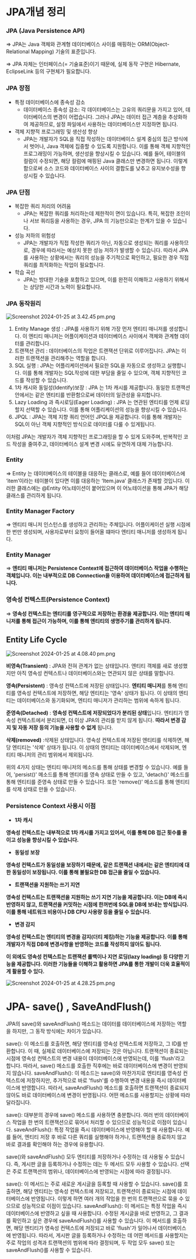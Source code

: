 # JPA개념 정리

### JPA (Java Persistence API)

⇒ JPA는 Java 객체와 관계형 데이터베이스 사이를 매핑하는 ORM(Object-Relational Mapping) 기술의 표준입니다.

⇒ JPA 자체는 인터페이스(= 기술표준)이기 때문에, 실제 동작 구현은 Hibernate, EclipseLink 등의 구현체가 필요합니다.

### JPA 장점

- 특정 데이터베이스에 종속성 감소
    - 데이터베이스 종속성 감소: 각 데이터베이스는 고유의 쿼리문을 가지고 있어, 데이터베이스의 변경이 어렵습니다. 그러나 JPA는 데이터 접근 계층을 추상화하여 제공하므로, 설정 파일에서 사용하는 데이터베이스만 지정하면 됩니다.
- 객체 지향적 프로그래밍 및 생산성 향상
    - JPA는 개발자가 SQL을 직접 작성하는 데이터베이스 설계 중심의 접근 방식에서 벗어나, Java 객체에 집중할 수 있도록 지원합니다. 이를 통해 객체 지향적인 프로그래밍이 가능하며, 생산성을 향상시킬 수 있습니다. 예를 들어, 테이블의 컬럼이 수정되면, 해당 컬럼에 매핑된 Java 클래스만 변경하면 됩니다. 이렇게 함으로써 소스 코드와 데이터베이스 사이의 결합도를 낮추고 유지보수성을 향상시킬 수 있습니다.

### JPA 단점

- 복잡한 쿼리 처리의 어려움
    - JPA는 복잡한 쿼리를 처리하는데 제한적이 면이 있습니다. 특히, 복잡한 조인이나 서브 쿼리등을 사용하는 경우, JPA 의 기능만으로는 한계가 있을 수 있습니다.
- 성능 저하의 위험성
    - JPA는 개발자가 직접 작성한 쿼리가 아닌, 자동으로 생성되는 쿼리를 사용하므로, 경우에 따라서는 예상치 못한 성능 저하가 발생할 수 있습니다. 따라서 JPA를 사용하는 상황에서는 쿼리의 성능을 주기적으로 확인하고, 필요한 경우 직접 쿼리를 최적화하는 작업이 필요합니다.
- 학습 곡선
    - JPA는 방대한 기술을 포함하고 있으며, 이를 완전히 이해하고 사용하기 위해서는 상당한 시간과 노력이 필요합니다.

### JPA 동작원리

![Screenshot 2024-01-25 at 3.42.45 pm.png](JPA%E1%84%80%E1%85%A2%E1%84%82%E1%85%A7%E1%86%B7%20%E1%84%8C%E1%85%A5%E1%86%BC%E1%84%85%E1%85%B5%203f1eb473c22e4ad3923a908acf0dc8b8/Screenshot_2024-01-25_at_3.42.45_pm.png)

1. Entity Manage 생성 : JPA를 사용하기 위해 가장 먼저 엔티티 매니저를 생성합니다. 이 엔티티 매니저는 어플이케이션과 테이터베이스 사이에서 객체와 관계형 데이터를 관리합니다.
2. 트랜잭션 관리 : 데이터베이스의 작업은 트랜잭션 단위로 이루어집니다. JPA는 이러한 트랜잭션을 관리해주는 역할을 합니다.
3. SQL 실행 : JPA는 어플리케이션에서 필요한 SQL을 자동으로 생성하고 실행합니다. 이를 통해 개발자는 SQL작성에 대한 부담을 줄일 수 있으며, 객체 지향적인 코드를 작성할 수 있습니다.
4. 1차 캐시와 동일성(Identify)보장 : JPA 는 1차 캐시를 제공합니다. 동일한 트랜잭션 안에서는 같은 엔티티를 반환함으로써 데이터의 일관성을 유지합니다.
5. Lazy Loading 과 즉시로딩(Eager Loading) : JPA 는 연관된 엔티티를 언제 로딩할지 선택할 수 있습니다. 이를 통해 어플리케이션의 성능을 향상시킬 수 있습니다.
6. JPQL : JPA는 객체 지향 쿼리 언어인 JPQL을 제공합니다. 이를 통해 개발자는 SQL이 아닌 객체 지향적인 방식으로 데이터를 다룰 수 있게됩니다. 

이처럼 JPA는 개발자가 객체 지향적인 프로그래밍을 할 수 있게 도와주며, 반복적인 코드 작성을 줄여주고, 데이터베이스 설계  변경 시에도 유연하게 대체 가능합니다.

### Entity

⇒ Entity 는 데이터베이스의 테이블을 대응하는 클래스로, 예를 들어 데이터베이스에 ‘item’이라는 테이블이 있다면 이를 대응하는 ‘Item.java’ 클래스가 존재할 것입니다. 이러한 클래스에는 @Entity 어노테이션이 붙어있으며 이 어노테이션을 통해 JPA가 해당 클래스를 관리하게 됩니다. 

### Entity Manager Factory

⇒ 엔티티 매니저 인스턴스를 생성하고 관리하는 주체입니다. 어플이케이션 실행 시점에 한 번만 생성되며, 사용자로부터 요청이 들어올 떄마다 엔티티 매니저를 생성하게 됩니다.

### **Entity Manager**

⇒ **엔티티 매니저는 Persistence Context에 접근하여 데이터베이스 작업을 수행하는 객체입니다. 이는 내부적으로 DB Connection을 이용하여 데이터베이스에 접근하게 됩니다.**

### **영속성 컨텍스트(Persistence Context)**

⇒ **영속성 컨텍스트는 엔티티를 영구적으로 저장하는 환경을 제공합니다. 이는 엔티티 매니저를 통해 접근이 가능하며, 이를 통해 엔티티의 생명주기를 관리하게 됩니다.**

## Entity Life Cycle

![Screenshot 2024-01-25 at 4.08.40 pm.png](JPA%E1%84%80%E1%85%A2%E1%84%82%E1%85%A7%E1%86%B7%20%E1%84%8C%E1%85%A5%E1%86%BC%E1%84%85%E1%85%B5%203f1eb473c22e4ad3923a908acf0dc8b8/Screenshot_2024-01-25_at_4.08.40_pm.png)

**비영속(Transient)** : JPA와 전혀 관계가 없는 상태입니다. 엔티티 객체를 새로 생성했지만 아직 영속성 컨텍스트나 데이터베이스와는 연관되지 않은 상태를 말합니다.

**영속(Persistent)** : 영속성 컨텍스트에 저장된 상태입니다. **엔티티 매니저**를 통해 엔티티를 영속성 컨텍스트에 저장하면, 해당 엔티티는 '영속' 상태가 됩니다. 이 상태의 엔티티는 데이터베이스와 동기화되며, 엔티티 매니저가 관리하는 범위에 속하게 됩니다.

**준영속(Detached)** : **영속성 컨텍스트에 저장되었다가 분리된 상태**입니다. 엔티티가 영속성 컨텍스트에서 분리되면, 더 이상 JPA의 관리를 받지 않게 됩니다. **따라서 변경 감지 및 자동 저장 등의 기능을 사용할 수 없게** 됩니다.

**삭제(removed)** :삭제된 상태입니다. 영속성 컨텍스트에 저장된 엔티티를 삭제하면, 해당 엔티티는 '삭제' 상태가 됩니다. 이 상태의 엔티티는 데이터베이스에서 삭제되며, 엔티티 매니저의 관리 범위에서 제외됩니다.

위의 4가지 상태는 엔티티 매니저의 메소드를 통해 상태를 변경할 수 있습니다. 예를 들어, 'persist()' 메소드를 통해 엔티티를 영속 상태로 만들 수 있고, 'detach()' 메소드를 통해 엔티티를 준영속 상태로 만들 수 있습니다. 또한 'remove()' 메소드를 통해 엔티티를 삭제 상태로 만들 수 있습니다.

### Persistence Context 사용시 이점

- **1차 캐시**

**영속성 컨텍스트는 내부적으로 1차 캐시를 가지고 있어서, 이를 통해 DB 접근 횟수를 줄이고 성능을 향상시킬 수 있습니다.**

- **동일성 보장**

**영속성 컨텍스트가 동일성을 보장하기 때문에, 같은 트랜잭션 내에서는 같은 엔티티에 대한 동일성이 보장됩니다. 이를 통해 불필요한 DB 접근을 줄일 수 있습니다.**

- **트랜잭션을 지원하는 쓰기 지연**

**영속성 컨텍스트는 트랜잭션을 지원하는 쓰기 지연 기능을 제공합니다. 이는 DB에 즉시 반영하지 않고, 트랜잭션을 커밋하는 시점에 한꺼번에 SQL을 DB에 보내는 방식입니다. 이를 통해 네트워크 비용이나 DB CPU 사용량 등을 줄일 수 있습니다.**

- **변경 감지**

**영속성 컨텍스트는 엔티티의 변경을 감지(더티 체킹)하는 기능을 제공합니다. 이를 통해 개발자가 직접 DB에 변경사항을 반영하는 코드를 작성하지 않아도 됩니다.**

**이 외에도 영속성 컨텍스트는 트랜잭션 롤백이나 지연 로딩(lazy loading) 등 다양한 기능을 제공합니다. 이러한 기능들을 이해하고 활용하면 JPA를 통한 개발이 더욱 효율적이게 활용할 수 있다.**

![Screenshot 2024-01-25 at 4.28.25 pm.png](JPA%E1%84%80%E1%85%A2%E1%84%82%E1%85%A7%E1%86%B7%20%E1%84%8C%E1%85%A5%E1%86%BC%E1%84%85%E1%85%B5%203f1eb473c22e4ad3923a908acf0dc8b8/Screenshot_2024-01-25_at_4.28.25_pm.png)

# JPA- save()  , SaveAndFlush()

JPA의 save()와 saveAndFlush() 메소드는 데이터를 데이터베이스에 저장하는 역할을 하지만, 그 동작 방식에는 차이가 있습니다.

save(): 이 메소드를 호출하면, 해당 엔티티를 영속성 컨텍스트에 저장하고, 그 ID를 반환합니다. 이 때, 실제로 데이터베이스에 저장되는 것은 아닙니다. 트랜잭션이 종료되는 시점에 영속성 컨텍스트의 변경 내용이 데이터베이스에 반영되는데, 이를 'flush'라고 합니다. 따라서, save() 메소드를 호출한 직후에는 바로 데이터베이스에 변경이 반영되지 않습니다.
saveAndFlush(): 이 메소드는 save()와 마찬가지로 엔티티를 영속성 컨텍스트에 저장하지만, 추가적으로 바로 'flush'를 수행하여 변경 내용을 즉시 데이터베이스에 반영합니다. 따라서, saveAndFlush() 메소드를 호출하면 트랜잭션이 종료되지 않아도 바로 데이터베이스에 변경이 반영됩니다.
어떤 메소드를 사용할지는 상황에 따라 달라집니다.

save(): 대부분의 경우에 save() 메소드를 사용하면 충분합니다. 여러 번의 데이터베이스 작업을 한 번의 트랜잭션으로 묶어서 처리할 수 있으므로 성능적으로 이점이 있습니다.
saveAndFlush(): 특정 작업을 즉시 데이터베이스에 반영해야 할 때 사용합니다. 예를 들어, 엔티티 저장 후 바로 다른 쿼리를 실행해야 하거나, 트랜잭션을 종료하지 않고 바로 결과를 확인해야 하는 경우에 유용합니다.

save()와 saveAndFlush() 모두 엔티티를 저장하거나 수정하는 데 사용될 수 있습니다. 즉, 게시판 글을 등록하거나 수정하는 데는 두 메서드 모두 사용할 수 있습니다. 선택은 주로 트랜잭션의 범위나, 데이터베이스에 반영되는 시점에 따라 결정됩니다.

save(): 이 메서드는 주로 새로운 게시글을 등록할 때 사용할 수 있습니다. save()를 호출하면, 해당 엔티티는 영속성 컨텍스트에 저장되고, 트랜잭션이 종료되는 시점에 데이터베이스에 반영됩니다. 이렇게 하면 여러 개의 작업을 한 번의 트랜잭션으로 묶을 수 있으므로 성능적으로 이점이 있습니다.
saveAndFlush(): 이 메서드는 특정 작업을 즉시 데이터베이스에 반영하고 싶을 때 사용합니다. 수정된 게시글을 바로 반영하고, 그 결과를 확인하고 싶은 경우에 saveAndFlush()를 사용할 수 있습니다. 이 메서드를 호출하면, 해당 엔티티가 영속성 컨텍스트에 저장되고 바로 'flush'가 일어나서 데이터베이스에 반영됩니다.
따라서, 게시판 글을 등록하거나 수정하는 데 어떤 메서드를 사용할지는 주로 작업의 성격과 트랜잭션의 범위에 따라 결정되며, 두 작업 모두 save() 또는 saveAndFlush()를 사용할 수 있습니다.